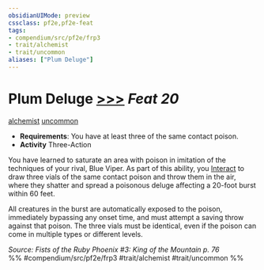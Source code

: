 ```yaml
---
obsidianUIMode: preview
cssclass: pf2e,pf2e-feat
tags:
- compendium/src/pf2e/frp3
- trait/alchemist
- trait/uncommon
aliases: ["Plum Deluge"]
---
```

# Plum Deluge  [>>>](chapter-9-playing-the-game.md#Actions "Three-Action") *Feat 20*  
[alchemist](Reference/Rules/Traits/alchemist.md "Alchemist Class Trait")  [uncommon](uncommon.md "Uncommon Rarity Trait")  

- **Requirements**: You have at least three of the same contact poison.
- **Activity** Three-Action

You have learned to saturate an area with poison in imitation of the techniques of your rival, Blue Viper. As part of this ability, you [Interact](interact.md) to draw three vials of the same contact poison and throw them in the air, where they shatter and spread a poisonous deluge affecting a 20-foot burst within 60 feet.

All creatures in the burst are automatically exposed to the poison, immediately bypassing any onset time, and must attempt a saving throw against that poison. The three vials must be identical, even if the poison can come in multiple types or different levels.

*Source: Fists of the Ruby Phoenix #3: King of the Mountain p. 76*  
%% #compendium/src/pf2e/frp3 #trait/alchemist #trait/uncommon %%